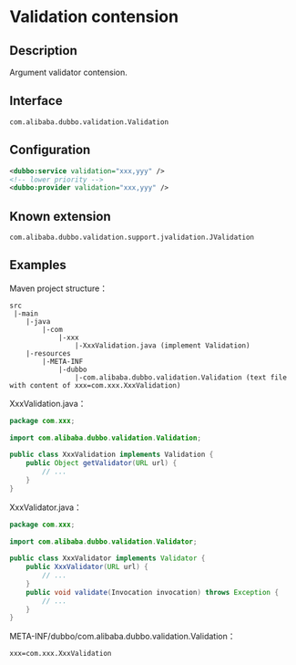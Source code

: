# Validation contension

## Description

Argument validator contension.

## Interface

`com.alibaba.dubbo.validation.Validation`

## Configuration

```xml
<dubbo:service validation="xxx,yyy" />
<!-- lower priority -->
<dubbo:provider validation="xxx,yyy" />
```

## Known extension

`com.alibaba.dubbo.validation.support.jvalidation.JValidation`

## Examples

Maven project structure：

```
src
 |-main
    |-java
        |-com
            |-xxx
                |-XxxValidation.java (implement Validation)
    |-resources
        |-META-INF
            |-dubbo
                |-com.alibaba.dubbo.validation.Validation (text file with content of xxx=com.xxx.XxxValidation)
```

XxxValidation.java：

```java
package com.xxx;
 
import com.alibaba.dubbo.validation.Validation;
 
public class XxxValidation implements Validation {
    public Object getValidator(URL url) {
        // ...
    }
}
```

XxxValidator.java：

```java
package com.xxx;
 
import com.alibaba.dubbo.validation.Validator;
 
public class XxxValidator implements Validator {
    public XxxValidator(URL url) {
        // ...
    }
    public void validate(Invocation invocation) throws Exception {
        // ...
    }
}
```

META-INF/dubbo/com.alibaba.dubbo.validation.Validation：

```properties
xxx=com.xxx.XxxValidation
```